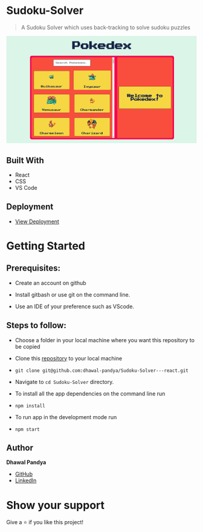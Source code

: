 # Sudoku-Solver
> A Sudoku Solver which uses back-tracking to solve sudoku puzzles

![Sudoku-Solver](https://github.com/dhawal-pandya/Pokedex/blob/master/pokedex.png)

## Built With

- React
- CSS
- VS Code

## Deployment

- [View Deployment](https://dhawal-pandya.github.io/Sudoku-Solver/)

# Getting Started

## Prerequisites:

- Create an account on github

- Install gitbash or use git on the command line.

- Use an IDE of your preference such as VScode.

## Steps to follow:

- Choose a folder in your local machine where you want this repository to be copied

- Clone this [repository](https://github.com/dhawal-pandya/Sudoku-Solver) to your local machine
- ```
  git clone git@github.com:dhawal-pandya/Sudoku-Solver---react.git
  ```

- Navigate to `cd Sudoku-Solver` directory.

- To install all the app dependencies on the command line run
- ```
  npm install
  ```
- To run app in the development mode run
- ```
  npm start
  ```

## Author

**Dhawal Pandya**

- [GitHub](https://github.com/dhawal-pandya)
- [LinkedIn](https://www.linkedin.com/in/dhawal-pandya/)

# Show your support

Give a ⭐ if you like this project!
